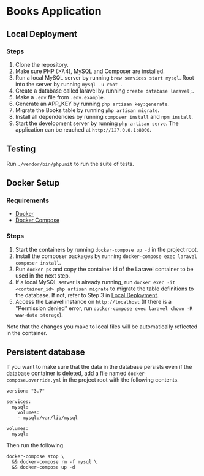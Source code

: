 # Books Application

## Local Deployment

### Steps
1. Clone the repository.
1. Make sure PHP (>7.4), MySQL and Composer are installed.
1. Run a local MySQL server by running `brew services start mysql`. Root into the server by running `mysql -u root `.
1. Create a database called laravel by running `create database laravel;`.
1. Make a `.env` file from `.env.example`.
1. Generate an APP_KEY by running `php artisan key:generate`.
1. Migrate the Books table by running `php artisan migrate`.
1. Install all dependencies by running `composer install` and `npm install`.
1. Start the development server by running `php artisan serve`. The application can be reached at `http://127.0.0.1:8000`.

## Testing

Run `./vendor/bin/phpunit` to run the suite of tests.

## Docker Setup

### Requirements
- [Docker](https://docs.docker.com/install)
- [Docker Compose](https://docs.docker.com/compose/install)

### Steps
1. Start the containers by running `docker-compose up -d` in the project root.
1. Install the composer packages by running `docker-compose exec laravel composer install`.
1. Run `docker ps` and copy the container id of the Laravel container to be used in the next step.
1. If a local MySQL server is already running, run `docker exec -it <container_id> php artisan migrate` to migrate the table definitions to the database. If not, refer to Step 3 in [Local Deployment](local-deployment).
1. Access the Laravel instance on `http://localhost` (If there is a "Permission denied" error, run `docker-compose exec laravel chown -R www-data storage`).

Note that the changes you make to local files will be automatically reflected in the container. 

## Persistent database
If you want to make sure that the data in the database persists even if the database container is deleted, add a file named `docker-compose.override.yml` in the project root with the following contents.
```
version: "3.7"

services:
  mysql:
    volumes:
    - mysql:/var/lib/mysql

volumes:
  mysql:
```
Then run the following.
```
docker-compose stop \
  && docker-compose rm -f mysql \
  && docker-compose up -d
``` 